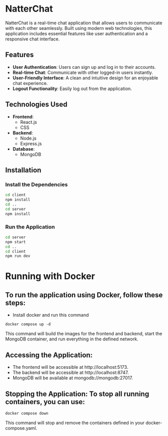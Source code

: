 # NatterChat
NatterChat is a real-time chat application that allows users to communicate with each other seamlessly. Built using modern web technologies, this application includes essential features like user authentication and a responsive chat interface.
## Features
- **User Authentication**: Users can sign up and log in to their accounts.
- **Real-time Chat**: Communicate with other logged-in users instantly.
- **User-Friendly Interface**: A clean and intuitive design for an enjoyable chat experience.
- **Logout Functionality**: Easily log out from the application.
## Technologies Used
- **Frontend**: 
  - React.js
  - CSS
- **Backend**: 
  - Node.js
  - Express.js
- **Database**: 
  - MongoDB
## Installation
### Install the Dependencies
```bash
cd client
npm install
cd ..
cd server
npm install
```
### Run the Application
```bash
cd server
npm start
cd ..
cd client
npm run dev
```
# Running with Docker
## To run the application using Docker, follow these steps:
- Install docker and run this command
```
docker compose up -d
```
This command will build the images for the frontend and backend, start the MongoDB container, and run everything in the defined network.
## Accessing the Application:
- The frontend will be accessible at http://localhost:5173.
- The backend will be accessible at http://localhost:8747.
- MongoDB will be available at mongodb://mongodb:27017.
## Stopping the Application: To stop all running containers, you can use:
```
docker compose down
```
This command will stop and remove the containers defined in your docker-compose.yaml.